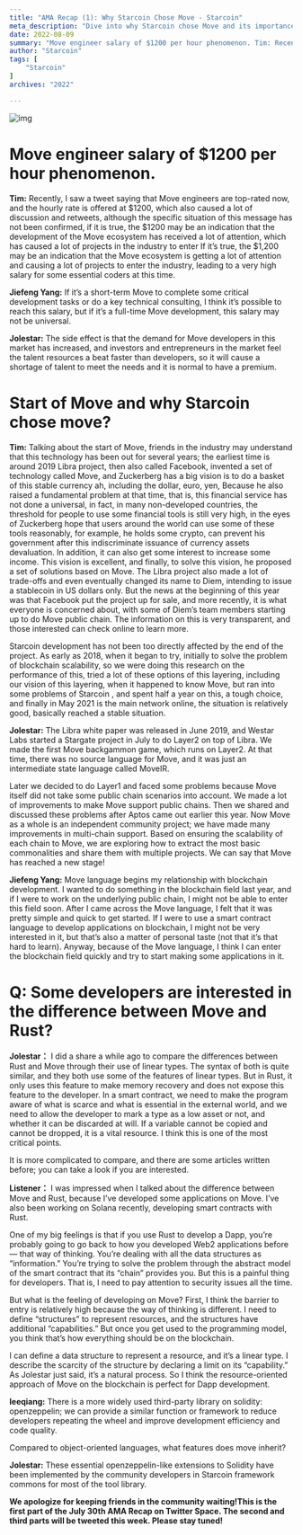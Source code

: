 ```yaml
---
title: "AMA Recap (1): Why Starcoin Chose Move - Starcoin"
meta_description: "Dive into why Starcoin chose Move and its importance in blockchain development as discussed in the AMA recap."
date: 2022-08-09
summary: "Move engineer salary of $1200 per hour phenomenon. Tim: Recently, I saw a tweet saying that Move engineers are top-rated now, and the hourly rate..."
author: "Starcoin"
tags: [
    "Starcoin"
]
archives: "2022"

---
```


![img](/images/hackathon/amar1.png)

# Move engineer salary of $1200 per hour phenomenon.

**Tim:** Recently, I saw a tweet saying that Move engineers are top-rated now, and the hourly rate is offered at $1200, which also caused a lot of discussion and retweets, although the specific situation of this message has not been confirmed, if it is true, the $1200 may be an indication that the development of the Move ecosystem has received a lot of attention, which has caused a lot of projects in the industry to enter If it’s true, the $1,200 may be an indication that the Move ecosystem is getting a lot of attention and causing a lot of projects to enter the industry, leading to a very high salary for some essential coders at this time.

**Jiefeng Yang:** If it’s a short-term Move to complete some critical development tasks or do a key technical consulting, I think it’s possible to reach this salary, but if it’s a full-time Move development, this salary may not be universal.

**Jolestar:** The side effect is that the demand for Move developers in this market has increased, and investors and entrepreneurs in the market feel the talent resources a beat faster than developers, so it will cause a shortage of talent to meet the needs and it is normal to have a premium.

# Start of Move and why Starcoin chose move?

**Tim:** Talking about the start of Move, friends in the industry may understand that this technology has been out for several years; the earliest time is around 2019 Libra project, then also called Facebook, invented a set of technology called Move, and Zuckerberg has a big vision is to do a basket of this stable currency ah, including the dollar, euro, yen, Because he also raised a fundamental problem at that time, that is, this financial service has not done a universal, in fact, in many non-developed countries, the threshold for people to use some financial tools is still very high, in the eyes of Zuckerberg hope that users around the world can use some of these tools reasonably, for example, he holds some crypto, can prevent his government after this indiscriminate issuance of currency assets devaluation. In addition, it can also get some interest to increase some income. This vision is excellent, and finally, to solve this vision, he proposed a set of solutions based on Move. The Libra project also made a lot of trade-offs and even eventually changed its name to Diem, intending to issue a stablecoin in US dollars only. But the news at the beginning of this year was that Facebook put the project up for sale, and more recently, it is what everyone is concerned about, with some of Diem’s team members starting up to do Move public chain. The information on this is very transparent, and those interested can check online to learn more.

Starcoin development has not been too directly affected by the end of the project. As early as 2018, when it began to try, initially to solve the problem of blockchain scalability, so we were doing this research on the performance of this, tried a lot of these options of this layering, including our vision of this layering, when it happened to know Move, but ran into some problems of Starcoin , and spent half a year on this, a tough choice, and finally in May 2021 is the main network online, the situation is relatively good, basically reached a stable situation.

**Jolestar:** The Libra white paper was released in June 2019, and Westar Labs started a Stargate project in July to do Layer2 on top of Libra. We made the first Move backgammon game, which runs on Layer2. At that time, there was no source language for Move, and it was just an intermediate state language called MoveIR.

Later we decided to do Layer1 and faced some problems because Move itself did not take some public chain scenarios into account. We made a lot of improvements to make Move support public chains. Then we shared and discussed these problems after Aptos came out earlier this year. Now Move as a whole is an independent community project; we have made many improvements in multi-chain support. Based on ensuring the scalability of each chain to Move, we are exploring how to extract the most basic commonalities and share them with multiple projects. We can say that Move has reached a new stage!

**Jiefeng Yang:** Move language begins my relationship with blockchain development. I wanted to do something in the blockchain field last year, and if I were to work on the underlying public chain, I might not be able to enter this field soon. After I came across the Move language, I felt that it was pretty simple and quick to get started. If I were to use a smart contract language to develop applications on blockchain, I might not be very interested in it, but that’s also a matter of personal taste (not that it’s that hard to learn). Anyway, because of the Move language, I think I can enter the blockchain field quickly and try to start making some applications in it.

# Q: Some developers are interested in the difference between Move and Rust?

**Jolestar：** I did a share a while ago to compare the differences between Rust and Move through their use of linear types. The syntax of both is quite similar, and they both use some of the features of linear types. But in Rust, it only uses this feature to make memory recovery and does not expose this feature to the developer. In a smart contract, we need to make the program aware of what is scarce and what is essential in the external world, and we need to allow the developer to mark a type as a low asset or not, and whether it can be discarded at will. If a variable cannot be copied and cannot be dropped, it is a vital resource. I think this is one of the most critical points.

It is more complicated to compare, and there are some articles written before; you can take a look if you are interested.

**Listener：** I was impressed when I talked about the difference between Move and Rust, because I’ve developed some applications on Move. I’ve also been working on Solana recently, developing smart contracts with Rust.

One of my big feelings is that if you use Rust to develop a Dapp, you’re probably going to go back to how you developed Web2 applications before — that way of thinking. You’re dealing with all the data structures as “information.” You’re trying to solve the problem through the abstract model of the smart contract that its “chain” provides you. But this is a painful thing for developers. That is, I need to pay attention to security issues all the time.

But what is the feeling of developing on Move? First, I think the barrier to entry is relatively high because the way of thinking is different. I need to define “structures” to represent resources, and the structures have additional “capabilities.” But once you get used to the programming model, you think that’s how everything should be on the blockchain.

I can define a data structure to represent a resource, and it’s a linear type. I describe the scarcity of the structure by declaring a limit on its “capability.” As Jolestar just said, it’s a natural process. So I think the resource-oriented approach of Move on the blockchain is perfect for Dapp development.

**leeqiang:** There is a more widely used third-party library on solidity: openzeppelin; we can provide a similar function or framework to reduce developers repeating the wheel and improve development efficiency and code quality.

Compared to object-oriented languages, what features does move inherit?

**Jolestar:** These essential openzeppelin-like extensions to Solidity have been implemented by the community developers in Starcoin framework commons for most of the tool library.

**We apologize for keeping friends in the community waiting!This is the first part of the July 30th AMA Recap on Twitter Space. The second and third parts will be tweeted this week. Please stay tuned!**